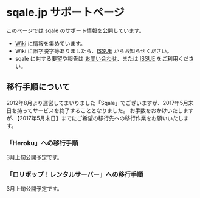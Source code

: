 # sqale.jp サポートページ

このページでは [sqale](http://sqale.jp) のサポート情報を公開しています。

 * [Wiki](https://github.com/paperboy-sqale/sqale-support/wiki) に情報を集めています。
 * Wiki に誤字脱字等ありましたら、[ISSUE](https://github.com/paperboy-sqale/sqale-support/issues) からお知らせください。
 * sqale に対する要望や報告は [お問い合わせ](https://sqale.jp/inquiry)、または [ISSUE](https://github.com/paperboy-sqale/sqale-support/issues) をご利用ください。

## 移行手順について
2012年8月より運営してまいりました「Sqale」でございますが、2017年5月末日を持ってサービスを終了することとなりました。
お手数をおかけいたしますが、【2017年5月末日】までにご希望の移行先への移行作業をお願いいたします。

### 「Heroku」への移行手順
3月上旬公開予定です。

### 「ロリポップ！レンタルサーバー」への移行手順
3月上旬公開予定です。
